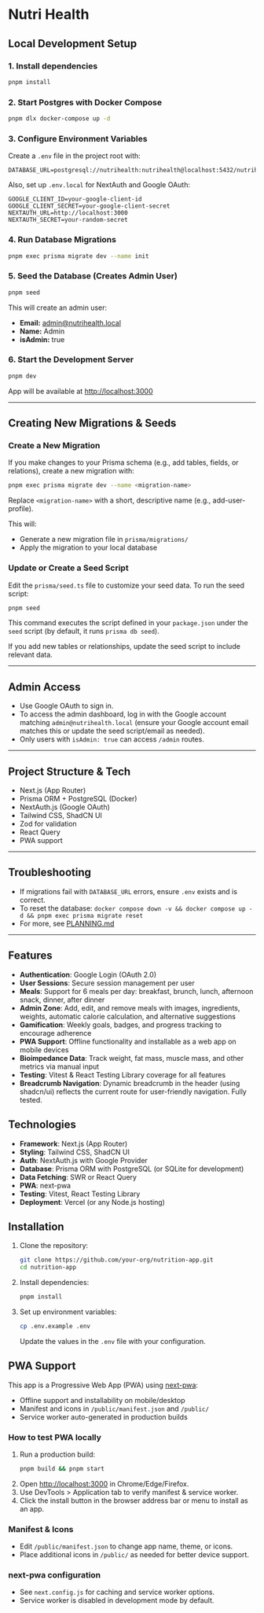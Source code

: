 # Nutri Health

## Local Development Setup

### 1. Install dependencies

```sh
pnpm install
```

### 2. Start Postgres with Docker Compose

```sh
pnpm dlx docker-compose up -d
```

### 3. Configure Environment Variables

Create a `.env` file in the project root with:

```
DATABASE_URL=postgresql://nutrihealth:nutrihealth@localhost:5432/nutrihealth
```

Also, set up `.env.local` for NextAuth and Google OAuth:

```
GOOGLE_CLIENT_ID=your-google-client-id
GOOGLE_CLIENT_SECRET=your-google-client-secret
NEXTAUTH_URL=http://localhost:3000
NEXTAUTH_SECRET=your-random-secret
```

### 4. Run Database Migrations

```sh
pnpm exec prisma migrate dev --name init
```

### 5. Seed the Database (Creates Admin User)

```sh
pnpm seed
```

This will create an admin user:
- **Email:** admin@nutrihealth.local
- **Name:** Admin
- **isAdmin:** true

### 6. Start the Development Server

```sh
pnpm dev
```

App will be available at [http://localhost:3000](http://localhost:3000)

---

## Creating New Migrations & Seeds

### Create a New Migration

If you make changes to your Prisma schema (e.g., add tables, fields, or relations), create a new migration with:

```sh
pnpm exec prisma migrate dev --name <migration-name>
```

Replace `<migration-name>` with a short, descriptive name (e.g., add-user-profile).

This will:
- Generate a new migration file in `prisma/migrations/`
- Apply the migration to your local database

### Update or Create a Seed Script

Edit the `prisma/seed.ts` file to customize your seed data. To run the seed script:

```sh
pnpm seed
```

This command executes the script defined in your `package.json` under the `seed` script (by default, it runs `prisma db seed`).

If you add new tables or relationships, update the seed script to include relevant data.

---

## Admin Access

- Use Google OAuth to sign in.
- To access the admin dashboard, log in with the Google account matching `admin@nutrihealth.local` (ensure your Google account email matches this or update the seed script/email as needed).
- Only users with `isAdmin: true` can access `/admin` routes.

---

## Project Structure & Tech
- Next.js (App Router)
- Prisma ORM + PostgreSQL (Docker)
- NextAuth.js (Google OAuth)
- Tailwind CSS, ShadCN UI
- Zod for validation
- React Query
- PWA support

---

## Troubleshooting
- If migrations fail with `DATABASE_URL` errors, ensure `.env` exists and is correct.
- To reset the database: `docker compose down -v && docker compose up -d && pnpm exec prisma migrate reset`
- For more, see [PLANNING.md](./PLANNING.md)

---

## Features
- **Authentication**: Google Login (OAuth 2.0)
- **User Sessions**: Secure session management per user
- **Meals**: Support for 6 meals per day: breakfast, brunch, lunch, afternoon snack, dinner, after dinner
- **Admin Zone**: Add, edit, and remove meals with images, ingredients, weights, automatic calorie calculation, and alternative suggestions
- **Gamification**: Weekly goals, badges, and progress tracking to encourage adherence
- **PWA Support**: Offline functionality and installable as a web app on mobile devices
- **Bioimpedance Data**: Track weight, fat mass, muscle mass, and other metrics via manual input
- **Testing**: Vitest & React Testing Library coverage for all features
- **Breadcrumb Navigation**: Dynamic breadcrumb in the header (using shadcn/ui) reflects the current route for user-friendly navigation. Fully tested.

## Technologies
- **Framework**: Next.js (App Router)
- **Styling**: Tailwind CSS, ShadCN UI
- **Auth**: NextAuth.js with Google Provider
- **Database**: Prisma ORM with PostgreSQL (or SQLite for development)
- **Data Fetching**: SWR or React Query
- **PWA**: next-pwa
- **Testing**: Vitest, React Testing Library
- **Deployment**: Vercel (or any Node.js hosting)

## Installation

1. Clone the repository:
   ```bash
   git clone https://github.com/your-org/nutrition-app.git
   cd nutrition-app
   ```

2. Install dependencies:
   ```bash
   pnpm install
   ```

3. Set up environment variables:
   ```bash
   cp .env.example .env
   ```
   Update the values in the `.env` file with your configuration.

## PWA Support

This app is a Progressive Web App (PWA) using [next-pwa](https://github.com/shadowwalker/next-pwa):
- Offline support and installability on mobile/desktop
- Manifest and icons in `/public/manifest.json` and `/public/`
- Service worker auto-generated in production builds

### How to test PWA locally
1. Run a production build:
   ```bash
   pnpm build && pnpm start
   ```
2. Open [http://localhost:3000](http://localhost:3000) in Chrome/Edge/Firefox.
3. Use DevTools > Application tab to verify manifest & service worker.
4. Click the install button in the browser address bar or menu to install as an app.

### Manifest & Icons
- Edit `/public/manifest.json` to change app name, theme, or icons.
- Place additional icons in `/public/` as needed for better device support.

### next-pwa configuration
- See `next.config.js` for caching and service worker options.
- Service worker is disabled in development mode by default.